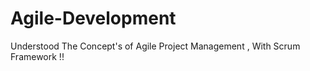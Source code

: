 # Agile-Development
Understood The Concept's  of Agile Project Management , With Scrum Framework !!
